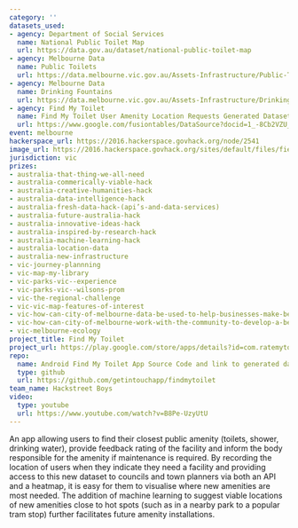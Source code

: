 ```yaml
---
category: ''
datasets_used:
- agency: Department of Social Services
  name: National Public Toilet Map
  url: https://data.gov.au/dataset/national-public-toilet-map
- agency: Melbourne Data
  name: Public Toilets
  url: https://data.melbourne.vic.gov.au/Assets-Infrastructure/Public-Toilets/ru3z-44we
- agency: Melbourne Data
  name: Drinking Fountains
  url: https://data.melbourne.vic.gov.au/Assets-Infrastructure/Drinking-Fountains/h4ih-tzqs
- agency: Find My Toilet
  name: Find My Toilet User Amenity Location Requests Generated Dataset
  url: https://www.google.com/fusiontables/DataSource?docid=1_-8Cb2VZU_-MoJ_HydDzJ09sWeav7yuMIuBVfpC4
event: melbourne
hackerspace_url: https://2016.hackerspace.govhack.org/node/2541
image_url: https://2016.hackerspace.govhack.org/sites/default/files/field/image/Home%20page%20screen%20shot.png
jurisdiction: vic
prizes:
- australia-that-thing-we-all-need
- australia-commerically-viable-hack
- australia-creative-humanities-hack
- australia-data-intelligence-hack
- australia-fresh-data-hack-(api’s-and-data-services)
- australia-future-australia-hack
- australia-innovative-ideas-hack
- australia-inspired-by-research-hack
- australia-machine-learning-hack
- australia-location-data
- australia-new-infrastructure
- vic-journey-plannning
- vic-map-my-library
- vic-parks-vic--experience
- vic-parks-vic--wilsons-prom
- vic-the-regional-challenge
- vic-vic-map-features-of-interest
- vic-how-can-city-of-melbourne-data-be-used-to-help-businesses-make-better-decisions?
- vic-how-can-city-of-melbourne-work-with-the-community-to-develop-a-better-understanding-of-the-citys-biodiversity?
- vic-melbourne-ecology
project_title: Find My Toilet
project_url: https://play.google.com/store/apps/details?id=com.ratemytoilet
repo:
  name: Android Find My Toilet App Source Code and link to generated dataset and heatmap
  type: github
  url: https://github.com/getintouchapp/findmytoilet
team_name: Hackstreet Boys
video:
  type: youtube
  url: https://www.youtube.com/watch?v=B8Pe-UzyUtU
---
```


An app allowing users to find their closest public amenity (toilets, shower, drinking water), provide feedback rating of the facility and inform the body responsible for the amenity if maintenance is required. By recording the location of users when they indicate they need a facility and providing access to this new dataset to councils and town planners via both an API and a heatmap, it is easy for them to visualise where new amenities are most needed. The addition of machine learning to suggest viable locations of new amenities close to hot spots (such as in a nearby park to a popular tram stop) further facilitates future amenity installations.